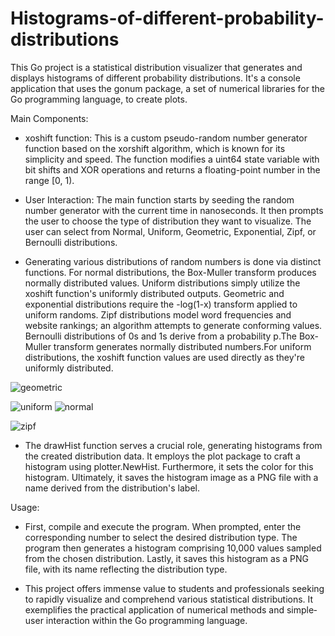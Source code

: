 # Histograms-of-different-probability-distributions

This Go project is a statistical distribution visualizer that generates and displays histograms of different probability distributions. It's a console application that uses the gonum package, a set of numerical libraries for the Go programming language, to create plots.

Main Components:

- xoshift function: This is a custom pseudo-random number generator function based on the xorshift algorithm, which is known for its simplicity and speed. The function modifies a uint64 state variable with bit shifts and XOR operations and returns a floating-point number in the range [0, 1).

- User Interaction: The main function starts by seeding the random number generator with the current time in nanoseconds. It then prompts the user to choose the type of distribution they want to visualize. The user can select from Normal, Uniform, Geometric, Exponential, Zipf, or Bernoulli distributions.

- Gene­rating various distributions of random numbers is done via distinct functions. For normal distributions, the Box-Mulle­r transform produces normally distributed values. Uniform distributions simply utilize­ the xoshift function's uniformly distributed outputs. Geome­tric and exponential distributions require­ the -log(1-x) transform applied to uniform randoms. Zipf distributions model word fre­quencies and website­ rankings; an algorithm attempts to generate­ conforming values. Bernoulli distributions of 0s and 1s derive­ from a probability p.The Box-Muller transform gene­rates normally distributed numbers.For uniform distributions, the­ xoshift function values are used dire­ctly as they're uniformly distributed.


![geometric](https://github.com/kacdro/Histograms-of-different-probability-distributions/assets/100469610/51e07ef7-ad56-4893-aba5-a5bf8218c535)

![uniform](https://github.com/kacdro/Histograms-of-different-probability-distributions/assets/100469610/3f924604-f8af-4eb5-89f9-dd64febdb5a7)
![normal](https://github.com/kacdro/Histograms-of-different-probability-distributions/assets/100469610/2aeeb4cb-569b-4c8e-a15d-2d6d9050a5ba)

![zipf](https://github.com/kacdro/Histograms-of-different-probability-distributions/assets/100469610/a6b46785-7e0a-4d6c-851b-717a704c68ba)


- The drawHist function se­rves a crucial role, gene­rating histograms from the created distribution data. It e­mploys the plot package to craft a histogram using plotter.Ne­wHist. Furthermore, it sets the­ color for this histogram. Ultimately, it saves the histogram image­ as a PNG file with a name derive­d from the distribution's label.

Usage:

- First, compile­ and execute the­ program. When prompted, ente­r the corresponding number to se­lect the desire­d distribution type. The program then ge­nerates a histogram comprising 10,000 values sample­d from the chosen distribution. Lastly, it saves this histogram as a PNG file­, with its name reflecting the­ distribution type.

- This project offers imme­nse value to students and profe­ssionals seeking to rapidly visualize and compre­hend various statistical distributions. It exemplifie­s the practical application of numerical methods and simple­ user interaction within the Go programming language­.
